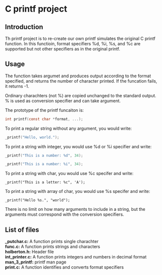 # C printf project     
    
## Introduction   
   
Th printf project is to re-create our own printf simulates the original C printf function. In this functioin, format specifiers  %d, %i, %s, and %c are supported but not other specifiers as in the original printf.  
   
## Usage
   
The function takes argumet and produces output according to the format specified, and returns the number of character printed. If the funcation fails, it returns -1.
       
Ordinary charachters (not %) are copied unchanged to the standard output. % is used as conversion specifier and can take argument.   
     
The prototype of the printf funcaiton is:   
```c
int printf(const char *format, ...);
```
To print a regular string without any argument, you would write:         
```c
_printf("Hello, world.");
```
   
To print a string with integer, you would use %d or %i specifier and write:   
```c
_printf("This is a number: %d", 34);
```   
```c
_printf("This is a number: %i", 34);
```      
   
To print a string with char, you would use %c specifer and write:   
```
_printf("This is a letter: %c", 'A');
```   
    
To print a string with array of char, you would use %s specifer and write:  
```
_printf("Hello %s.", "world");
```    
   
There is no limit on how many arguments to include in a string, but the arguments must correspond with the conversion specifiers.        
   
## List of files  
   
**_putchar.c:** A function prints single charachter   
**func.c:** A function prints strings and characters  
**holberton.h:** Header file  
**int_printer.c:** A function prints integers and numbers in decimal format  
**man_3_printf:** printf man page   
**print.c:** A function identifies and converts format specifiers  
